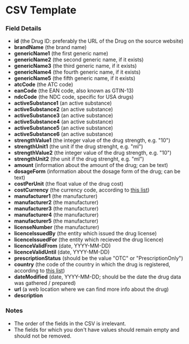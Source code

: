 # CSV Template
### Field Details
* **id** (the Drug ID: preferably the URL of the Drug on the source website)
* **brandName** (the brand name)
* **genericName1** (the first generic name)
* **genericName2** (the second generic name, if it exists)
* **genericName3** (the third generic name, if it exists)
* **genericName4** (the fourth generic name, if it exists)
* **genericName5** (the fifth generic name, if it exists)
* **atcCode** (the ATC code)
* **eanCode** (the EAN code, also known as GTIN-13)
* **ndcCode** (the NDC code, specific for USA drugs)
* **activeSubstance1** (an active substance)
* **activeSubstance2** (an active substance)
* **activeSubstance3** (an active substance)
* **activeSubstance4** (an active substance)
* **activeSubstance5** (an active substance)
* **activeSubstance6** (an active substance)
* **strengthValue1** (the integer value of the drug strength, e.g. "10")
* **strengthUnit1** (the unit if the drug strenght, e.g. "ml")
* **strengthValue2** (the integer value of the drug strength, e.g. "10")
* **strengthUnit2** (the unit if the drug strenght, e.g. "ml")
* **amount** (information about the amount of the drug; can be text)
* **dosageForm** (information about the dosage form of the drug; can be text)
* **costPerUnit** (the float value of the drug cost)
* **costCurrency** (the currency code, according to [this list](https://en.wikipedia.org/wiki/ISO_4217))
* **manufacturer1** (the manufacturer)
* **manufacturer2** (the manufacturer)
* **manufacturer3** (the manufacturer)
* **manufacturer4** (the manufacturer)
* **manufacturer5** (the manufacturer)
* **licenseNumber** (the manufacturer)
* **licenceIssuedBy** (the entity which issued the drug license)
* **licenceIssuedFor** (the entity which recieved the drug licence)
* **licenceValidFrom** (date, YYYY-MM-DD)
* **licenceValidUntil** (date, YYYY-MM-DD)
* **prescriptionStatus** (should be the value "OTC" or  "PrescriptionOnly")
* **country** (the code of the country in which the drug is registered, according to [this list](https://en.wikipedia.org/wiki/ISO_3166-1#Current_codes))
* **dateModified** (date, YYYY-MM-DD; should be the date the drug data was gathered / prepared)
* **url** (a web location where we can find more info about the drug)
* **description**

### Notes
* The order of the fields in the CSV is irrelevant.
* The fields for which you don't have values should remain empty and should not be removed.